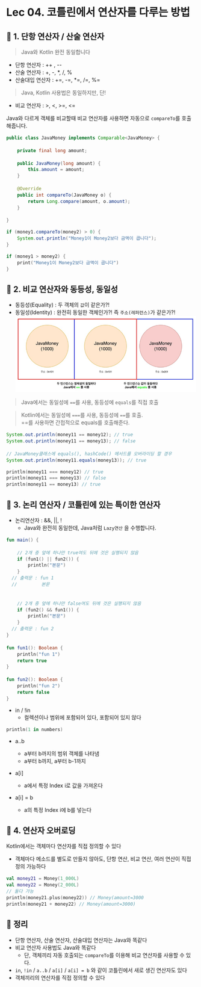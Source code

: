 # Lec 04. 코틀린에서 연산자를 다루는 방법

## 📌 1. 단항 연산자 / 산술 연산자

> Java와 Kotlin 완전 동일합니다
- 단항 연산자 : ++ , --
- 산술 연산자 : +, -, *, /, %
- 산술대입 연산자 : +=, -=, *=, /=, %=

> Java, Kotlin 사용법은 동일하지만, 단!
- 비교 연산자 : >, <, >=, <=

Java와 다르게 객체를 비교할때 비교 연산자를 사용하면 자동으로 `compareTo`를 호출해줍니다.

```java
public class JavaMoney implements Comparable<JavaMoney> {
	
	private final long amount;
	
	public JavaMoney(long amount) {
        this.amount = amount;
    }
	
	@Override
    public int compareTo(JavaMoney o) {
        return Long.compare(amount, o.amount);
    }
	
}
```

```java
if (money1.compareTo(money2) > 0) {
    System.out.println("Money1이 Money2보다 금액이 큽니다");
}
```
```kotlin
if (money1 > money2) {
    print("Money1이 Money2보다 금액이 큽니다")
}
```

## 📌 2. 비교 연산자와 동등성, 동일성

- 동등성(Equality) : 두 객체의 `값`이 같은가?!
- 동일성(Identity) : 완전히 동일한 객체인가?! 즉 `주소(레퍼런스)`가 같은가?!
![equalityandidentity.png](./images/equalityandidentity.png)

> Java에서는 동일성에 `==`를 사용, 동등성에 `equals`를 직접 호출

> Kotlin에서는 동일성에 `===`를 사용, 동등성에 `==`를 호출.  
==를 사용하면 간접적으로 equals를 호출해준다.

```java
System.out.println(money11 == money12); // true
System.out.println(money11 == money13); // false

// JavaMoney클래스에 equals(), hashCode() 메서드를 오버라이딩 할 경우
System.out.println(money11.equals(money13)); // true
```
```kotlin
println(money11 === money12) // true
println(money11 === money13) // false
println(money11 == money13) // true
```

## 📌 3. 논리 연산자 / 코틀린에 있는 특이한 연산자

- 논리연산자 : &&, ||, !
  - Java와 완전히 동일한데, Java처럼 `Lazy연산` 을 수행합니다.

```kotlin
fun main() {

    // 2개 중 앞에 하나만 true여도 뒤에 것은 실행되지 않음
    if (fun1() || fun2()) {
        println("본문")
    }
  // 출력문 : fun 1
  //         본문
  
  
    // 2개 중 앞에 하나만 false여도 뒤에 것은 실행되지 않음
    if (fun2() && fun1()) {
        println("본문")
    }
  // 출력문 : fun 2
}

fun fun1(): Boolean {
    println("fun 1")
    return true
}

fun fun2(): Boolean {
    println("fun 2")
    return false
}
```

- in / !in
  - 컬렉션이나 범위에 포함되어 있다, 포함되어 있지 않다

```kotlin
println(1 in numbers)
```

- a..b
  - a부터 b까지의 범위 객체를 나타냄
  - a부터 b까지, a부터 b-1까지

- a[i]
  - a에서 특정 Index i로 값을 가져온다
- a[i] = b
  - a의 특정 Index i에 b를 넣는다

## 📌 4. 연산자 오버로딩

Kotlin에서는 객체마다 연산자를 직접 정의할 수 있다
- 객체마다 메소드를 별도로 만들지 않아도, 단항 연산, 비교 연산, 여러 연산이 직접 정의 가능하다
```kotlin
val money21 = Money(1_000L)
val money22 = Money(2_000L)
// 둘다 가능
println(money21.plus(money22)) // Money(amount=3000
println(money21 + money22) // Money(amount=3000)
```

## 📌 정리

- 단항 연산자, 산술 연산자, 산술대입 연산자는 Java와 똑같다
- 비교 연산자 사용법도 Java와 똑같다
  - 단, 객체끼리 자동 호출되는 `compareTo`를 이용해 비교 연산자를 사용할 수 있다.
- `in`, `!in` / `a..b` / `a[i]` / `a[i] = b` 와 같이 코틀린에서 새로 생긴 연산자도 있다
- 객체끼리의 연산자를 직접 정의할 수 있다